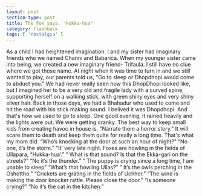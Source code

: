 ```yaml
---
layout: post
section-type: post
title: The Fox says, "Hukka-hua"
category: flashback
tags: [ 'nostalgia' ]
---
```


As a child I had heightened imagination. I and my sister had imaginary friends who we named Channi and Babarica. When my younger sister came into being, we created a new imaginary friend- Trifaula. I still have no clue where we got those name. At night when it was time to turn in and we still wanted to play, our parents told us, "Go to sleep or Dhopdhopi would come to abduct you." We had never really seen how this DhopDhopi looked like, but I imagined her to be a very old and fragile lady with a curved spine, supporting herself on a walking stick, with green shiny eyes and very shiny silver hair. Back in those days, we had a Bhahadur who used to come and hit the road with his stick making sound. I belived it was Dhopdhopi. And that's how we used to go to sleep. One good evening, it rained heavily and the lights were out. We were getting cranky. The best way to keep small kids from creating havoc in house is, "Narrate them a horror story." It will scare them to death and keep them quite for really a long time. That's what my mom did.
“Who’s knocking at the door at such an hour of night?”
“No one, it’s the storm.”
“It’ very late night. Foxes are howling in the fields of Ullapara, “Hukka-hua’.”
“ What is that sound? Is that the Ekka-gari on the streets?”
“No it’s the thunder.”
“ The puppy is crying since a long time, I am unable to sleep”
“What’s that howling Ullas?”
“ It’s the owls perching in the  Oshottho.”
“Crickets are grating in the fields of Uchher.”
“The wind is making the door knocker rattle. Please close the door.”
“Is someone crying?”
“No it’s the cat in the kitchen.”

